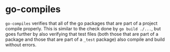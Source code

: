 go-compiles
===========
`go-compiles` verifies that all of the go packages that are part of a project compile properly. This is similar to the check done by `go build ./...`, but goes further by also verifying that test files (both those that are part of a package and those that are part of a `_test` package) also compile and build without errors.

